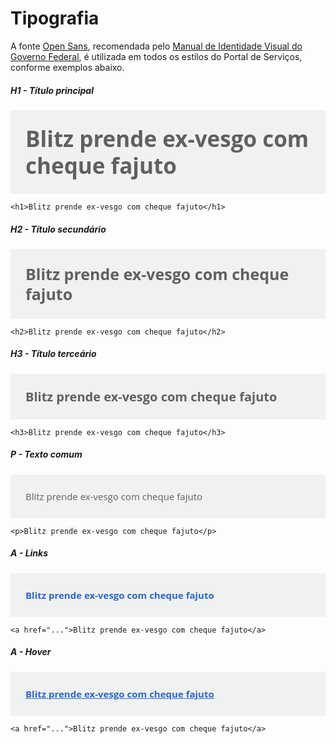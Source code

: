 # Tipografia

A fonte [Open Sans](http://en.wikipedia.org/wiki/Open_Sans), recomendada pelo [Manual de Identidade Visual do Governo Federal][estilos], é utilizada em todos os estilos do Portal de Serviços, conforme exemplos abaixo.

[estilos]:http://www.secom.gov.br/orientacoes-gerais/comunicacao-digital/guia-de-estilo-identidade-padrao-comunicacao-digital-fev2015.pdf

<link href='http://fonts.googleapis.com/css?family=Open+Sans:400,700' rel='stylesheet' type='text/css'>

<style>
.exemplo {
  font-family: 'Open Sans';
  color: #606060;
  padding: 22px;
  border: 2px solid #f0f2f1;
  background-color: #f0f2f1;
}

.exemplo .h1 {
  font-size: 35px;
  font-weight: bold;
  line-height: 43px;
}

.exemplo .h2 {
  font-size: 25px;
  font-weight: bold;
  line-height: 32px;
}

.exemplo .h3 {
  font-size: 20px;
  font-weight: bold;
  line-height: 25px;
}

.exemplo .p {
  font-size: 15px;
  line-height: 22px;
}

.exemplo .a {
  font-size: 15px;
  line-height: 22px;
  font-weight: bold;
  color: #2c66ce;
}

.exemplo .a.hover {
  text-decoration: underline;
}
</style>


##### H1 - Título principal

<div class="exemplo">
  <span class="h1">Blitz prende ex-vesgo com cheque fajuto</span>
</div>

```
<h1>Blitz prende ex-vesgo com cheque fajuto</h1>
```

##### H2 - Título secundário

<div class="exemplo">
  <span class="h2">Blitz prende ex-vesgo com cheque fajuto</span>
</div>

```
<h2>Blitz prende ex-vesgo com cheque fajuto</h2>
```

##### H3 - Título terceário

<div class="exemplo">
  <span class="h3">Blitz prende ex-vesgo com cheque fajuto</span>
</div>

```
<h3>Blitz prende ex-vesgo com cheque fajuto</h3>
```

##### P - Texto comum

<div class="exemplo">
  <span class="p">Blitz prende ex-vesgo com cheque fajuto</span>
</div>

```
<p>Blitz prende ex-vesgo com cheque fajuto</p>
```

##### A - Links

<div class="exemplo">
  <span class="a">Blitz prende ex-vesgo com cheque fajuto</span>
</div>

```
<a href="...">Blitz prende ex-vesgo com cheque fajuto</a>
```

##### A - Hover


<div class="exemplo">
  <span class="a hover">Blitz prende ex-vesgo com cheque fajuto</span>
</div>

```
<a href="...">Blitz prende ex-vesgo com cheque fajuto</a>
```
